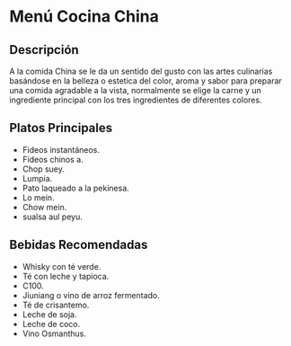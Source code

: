 # Menú Cocina China

## Descripción
A la comida China se le da un sentido del gusto con las artes culinarias basándose en la belleza o estetica del color, aroma y sabor para preparar una comida agradable a la vista, normalmente se elige la carne y un ingrediente principal con los tres ingredientes de diferentes colores.

## Platos Principales
- Fideos instantáneos.
- Fideos chinos a.
- Chop suey.
- Lumpia.
- Pato laqueado a la pekinesa.
- Lo mein.
- Chow mein.
- sualsa aul peyu.

## Bebidas Recomendadas
- Whisky con té verde.
- Té con leche y tapioca. 
- C100. 
- Jiuniang o vino de arroz fermentado. 
- Té de crisantemo. 
- Leche de soja. 
- Leche de coco. 
- Vino Osmanthus.
